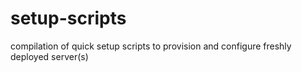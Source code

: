 # setup-scripts
compilation of quick setup scripts to provision and configure freshly deployed server(s)
